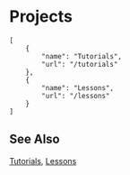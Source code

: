 # Projects

```codecard
[
    {
        "name": "Tutorials",
        "url": "/tutorials"
    },
    {
        "name": "Lessons",
        "url": "/lessons"
    }
]
```

## See Also

[Tutorials](/tutorials),
[Lessons](/lessons)

